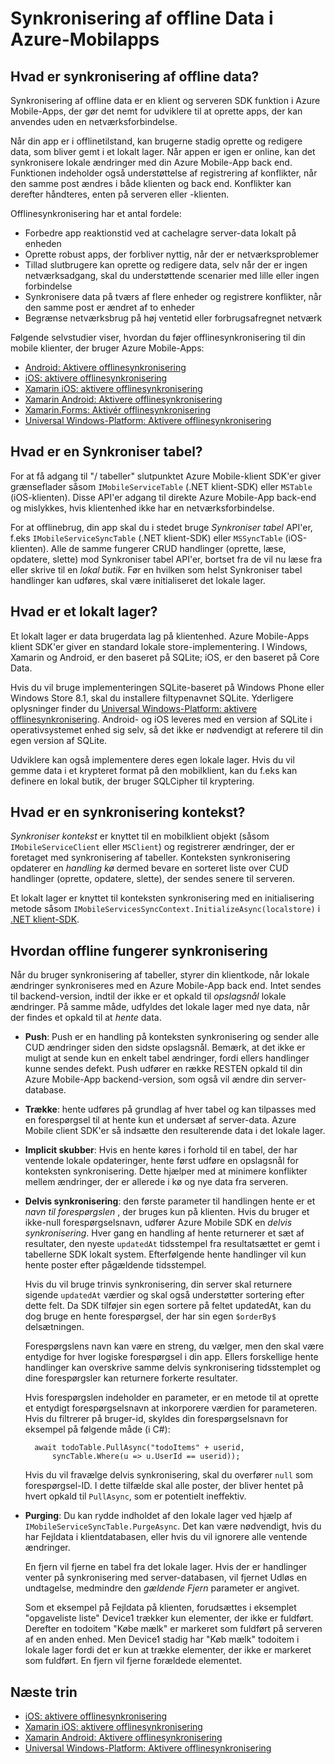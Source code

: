 <properties
    pageTitle="Synkronisering af offline Data i Azure-Mobilapps | Microsoft Azure"
    description="Grundlæggende oversigt og oversigt over synkroniseringsfunktion offline data til Azure Mobile-Apps"
    documentationCenter="windows"
    authors="adrianhall"
    manager="dwrede"
    editor=""
    services="app-service\mobile"/>

<tags
    ms.service="app-service-mobile"
    ms.workload="mobile"
    ms.tgt_pltfrm="na"
    ms.devlang="multiple"
    ms.topic="article"
    ms.date="10/01/2016"
    ms.author="adrianha"/>

# <a name="offline-data-sync-in-azure-mobile-apps"></a>Synkronisering af offline Data i Azure-Mobilapps

## <a name="what-is-offline-data-sync"></a>Hvad er synkronisering af offline data?

Synkronisering af offline data er en klient og serveren SDK funktion i Azure Mobile-Apps, der gør det nemt for udviklere til at oprette apps, der kan anvendes uden en netværksforbindelse.

Når din app er i offlinetilstand, kan brugerne stadig oprette og redigere data, som bliver gemt i et lokalt lager. Når appen er igen er online, kan det synkronisere lokale ændringer med din Azure Mobile-App back end. Funktionen indeholder også understøttelse af registrering af konflikter, når den samme post ændres i både klienten og back end. Konflikter kan derefter håndteres, enten på serveren eller -klienten.

Offlinesynkronisering har et antal fordele:

* Forbedre app reaktionstid ved at cachelagre server-data lokalt på enheden
* Oprette robust apps, der forbliver nyttig, når der er netværksproblemer
* Tillad slutbrugere kan oprette og redigere data, selv når der er ingen netværksadgang, skal du understøttende scenarier med lille eller ingen forbindelse
* Synkronisere data på tværs af flere enheder og registrere konflikter, når den samme post er ændret af to enheder
* Begrænse netværksbrug på høj ventetid eller forbrugsafregnet netværk

Følgende selvstudier viser, hvordan du føjer offlinesynkronisering til din mobile klienter, der bruger Azure Mobile-Apps:

* [Android: Aktivere offlinesynkronisering]
* [iOS: aktivere offlinesynkronisering]
* [Xamarin iOS: aktivere offlinesynkronisering]
* [Xamarin Android: Aktivere offlinesynkronisering]
* [Xamarin.Forms: Aktivér offlinesynkronisering](app-service-mobile-xamarin-forms-get-started-offline-data.md)
* [Universal Windows-Platform: Aktivere offlinesynkronisering]

## <a name="what-is-a-sync-table"></a>Hvad er en Synkroniser tabel?

For at få adgang til "/ tabeller" slutpunktet Azure Mobile-klient SDK'er giver grænseflader såsom `IMobileServiceTable` (.NET klient-SDK) eller `MSTable` (iOS-klienten). Disse API'er adgang til direkte Azure Mobile-App back-end og mislykkes, hvis klientenhed ikke har en netværksforbindelse.

For at offlinebrug, din app skal du i stedet bruge *Synkroniser tabel* API'er, f.eks `IMobileServiceSyncTable` (.NET klient-SDK) eller `MSSyncTable` (iOS-klienten). Alle de samme fungerer CRUD handlinger (oprette, læse, opdatere, slette) mod Synkroniser tabel API'er, bortset fra de vil nu læse fra eller skrive til en *lokal butik*. Før en hvilken som helst Synkroniser tabel handlinger kan udføres, skal være initialiseret det lokale lager.

## <a name="what-is-a-local-store"></a>Hvad er et lokalt lager?

Et lokalt lager er data brugerdata lag på klientenhed. Azure Mobile-Apps klient SDK'er giver en standard lokale store-implementering. I Windows, Xamarin og Android, er den baseret på SQLite; iOS, er den baseret på Core Data.

Hvis du vil bruge implementeringen SQLite-baseret på Windows Phone eller Windows Store 8.1, skal du installere filtypenavnet SQLite. Yderligere oplysninger finder du [Universal Windows-Platform: aktivere offlinesynkronisering]. Android- og iOS leveres med en version af SQLite i operativsystemet enhed sig selv, så det ikke er nødvendigt at referere til din egen version af SQLite.

Udviklere kan også implementere deres egen lokale lager. Hvis du vil gemme data i et krypteret format på den mobilklient, kan du f.eks kan definere en lokal butik, der bruger SQLCipher til kryptering.

## <a name="what-is-a-sync-context"></a>Hvad er en synkronisering kontekst?

*Synkroniser kontekst* er knyttet til en mobilklient objekt (såsom `IMobileServiceClient` eller `MSClient`) og registrerer ændringer, der er foretaget med synkronisering af tabeller. Konteksten synkronisering opdaterer en *handling kø* dermed bevare en sorteret liste over CUD handlinger (oprette, opdatere, slette), der sendes senere til serveren.

Et lokalt lager er knyttet til konteksten synkronisering med en initialisering metode såsom `IMobileServicesSyncContext.InitializeAsync(localstore)` i [.NET klient-SDK].

## <a name="how-sync-works"></a>Hvordan offline fungerer synkronisering

Når du bruger synkronisering af tabeller, styrer din klientkode, når lokale ændringer synkroniseres med en Azure Mobile-App back end. Intet sendes til backend-version, indtil der ikke er et opkald til *opslagsnål* lokale ændringer. På samme måde, udfyldes det lokale lager med nye data, når der findes et opkald til at *hente* data.

* **Push**: Push er en handling på konteksten synkronisering og sender alle CUD ændringer siden den sidste opslagsnål. Bemærk, at det ikke er muligt at sende kun en enkelt tabel ændringer, fordi ellers handlinger kunne sendes defekt. Push udfører en række RESTEN opkald til din Azure Mobile-App backend-version, som også vil ændre din server-database.

* **Trække**: hente udføres på grundlag af hver tabel og kan tilpasses med en forespørgsel til at hente kun et undersæt af server-data. Azure Mobile client SDK'er så indsætte den resulterende data i det lokale lager.

* **Implicit skubber**: Hvis en hente køres i forhold til en tabel, der har ventende lokale opdateringer, hente først udføre en opslagsnål for konteksten synkronisering. Dette hjælper med at minimere konflikter mellem ændringer, der er allerede i kø og nye data fra serveren.

* **Delvis synkronisering**: den første parameter til handlingen hente er et *navn til forespørgslen* , der bruges kun på klienten. Hvis du bruger et ikke-null forespørgselsnavn, udfører Azure Mobile SDK en *delvis synkronisering*.
  Hver gang en handling af hente returnerer et sæt af resultater, den nyeste `updatedAt` tidsstempel fra resultatsættet er gemt i tabellerne SDK lokalt system. Efterfølgende hente handlinger vil kun hente poster efter pågældende tidsstempel.

  Hvis du vil bruge trinvis synkronisering, din server skal returnere sigende `updatedAt` værdier og skal også understøtter sortering efter dette felt. Da SDK tilføjer sin egen sortere på feltet updatedAt, kan du dog bruge en hente forespørgsel, der har sin egen `$orderBy$` delsætningen.

  Forespørgslens navn kan være en streng, du vælger, men den skal være entydige for hver logiske forespørgsel i din app.
  Ellers forskellige hente handlinger kan overskrive samme delvis synkronisering tidsstemplet og dine forespørgsler kan returnere forkerte resultater.

  Hvis forespørgslen indeholder en parameter, er en metode til at oprette et entydigt forespørgselsnavn at inkorporere værdien for parameteren.
  Hvis du filtrerer på bruger-id, skyldes din forespørgselsnavn for eksempel på følgende måde (i C#):

        await todoTable.PullAsync("todoItems" + userid,
            syncTable.Where(u => u.UserId == userid));

  Hvis du vil fravælge delvis synkronisering, skal du overfører `null` som forespørgsel-ID. I dette tilfælde skal alle poster, der bliver hentet på hvert opkald til `PullAsync`, som er potentielt ineffektiv.

* **Purging**: Du kan rydde indholdet af den lokale lager ved hjælp af `IMobileServiceSyncTable.PurgeAsync`.
  Det kan være nødvendigt, hvis du har Fejldata i klientdatabasen, eller hvis du vil ignorere alle ventende ændringer.

  En fjern vil fjerne en tabel fra det lokale lager. Hvis der er handlinger venter på synkronisering med server-databasen, vil fjernet Udløs en undtagelse, medmindre den *gældende Fjern* parameter er angivet.

  Som et eksempel på Fejldata på klienten, forudsættes i eksemplet "opgaveliste liste" Device1 trækker kun elementer, der ikke er fuldført. Derefter en todoitem "Købe mælk" er markeret som fuldført på serveren af en anden enhed. Men Device1 stadig har "Køb mælk" todoitem i lokale lager fordi det er kun at trække elementer, der ikke er markeret som fuldført. En fjern vil fjerne forældede elementet.

## <a name="next-steps"></a>Næste trin

* [iOS: aktivere offlinesynkronisering]
* [Xamarin iOS: aktivere offlinesynkronisering]
* [Xamarin Android: Aktivere offlinesynkronisering]
* [Universal Windows-Platform: Aktivere offlinesynkronisering]

<!-- Links -->
[.NET klient-SDK]: app-service-mobile-dotnet-how-to-use-client-library.md
[Android: Aktivere offlinesynkronisering]: app-service-mobile-android-get-started-offline-data.md
[iOS: aktivere offlinesynkronisering]: app-service-mobile-ios-get-started-offline-data.md
[Xamarin iOS: aktivere offlinesynkronisering]: app-service-mobile-xamarin-ios-get-started-offline-data.md
[Xamarin Android: Aktivere offlinesynkronisering]: app-service-mobile-xamarin-ios-get-started-offline-data.md
[Universal Windows-Platform: Aktivere offlinesynkronisering]: app-service-mobile-windows-store-dotnet-get-started-offline-data.md
